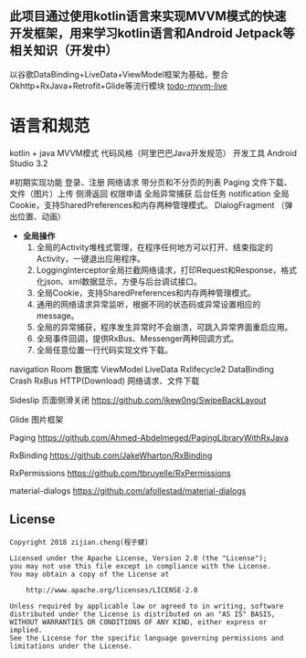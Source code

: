 ## 此项目通过使用kotlin语言来实现MVVM模式的快速开发框架，用来学习kotlin语言和Android Jetpack等相关知识（开发中）


以谷歌DataBinding+LiveData+ViewModel框架为基础，整合Okhttp+RxJava+Retrofit+Glide等流行模块
[todo-mvvm-live](https://github.com/googlesamples/android-architecture/tree/todo-mvvm-live)

# 语言和规范
kotlin + java
MVVM模式
代码风格（阿里巴巴Java开发规范）
开发工具 Android Studio 3.2

#初期实现功能
登录、注册
网络请求
带分页和不分页的列表 Paging
文件下载、文件（图片）上传
侧滑返回
权限申请
全局异常捕获
后台任务
notification
全局Cookie，支持SharedPreferences和内存两种管理模式。
DialogFragment （弹出位置、动画）


- **全局操作**
	1. 全局的Activity堆栈式管理，在程序任何地方可以打开、结束指定的Activity，一键退出应用程序。
	2. LoggingInterceptor全局拦截网络请求，打印Request和Response，格式化json、xml数据显示，方便与后台调试接口。
	3. 全局Cookie，支持SharedPreferences和内存两种管理模式。
	4. 通用的网络请求异常监听，根据不同的状态码或异常设置相应的message。
	5. 全局的异常捕获，程序发生异常时不会崩溃，可跳入异常界面重启应用。
	6. 全局事件回调，提供RxBus、Messenger两种回调方式。
	7. 全局任意位置一行代码实现文件下载。

navigation
Room    数据库
ViewModel
LiveData
Rxlifecycle2
DataBinding
Crash
RxBus
HTTP(Download)   网络请求、文件下载

Sideslip 页面侧滑关闭
https://github.com/ikew0ng/SwipeBackLayout

Glide 图片框架

Paging
https://github.com/Ahmed-Abdelmeged/PagingLibraryWithRxJava

RxBinding
https://github.com/JakeWharton/RxBinding

RxPermissions
https://github.com/tbruyelle/RxPermissions

material-dialogs
https://github.com/afollestad/material-dialogs


## License

    Copyright 2018 zijian.cheng(程子健)
 
    Licensed under the Apache License, Version 2.0 (the "License");
    you may not use this file except in compliance with the License.
    You may obtain a copy of the License at
 
        http://www.apache.org/licenses/LICENSE-2.0
 
    Unless required by applicable law or agreed to in writing, software
    distributed under the License is distributed on an "AS IS" BASIS,
    WITHOUT WARRANTIES OR CONDITIONS OF ANY KIND, either express or implied.
    See the License for the specific language governing permissions and
    limitations under the License.
